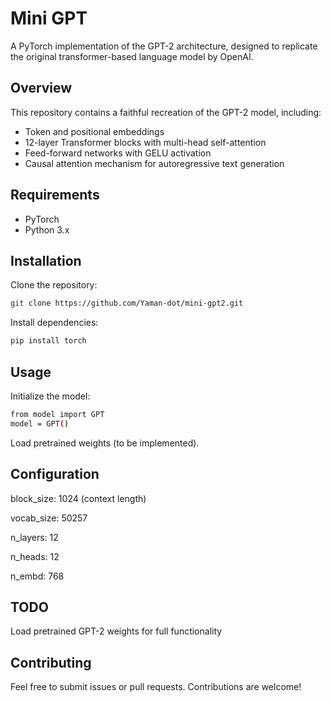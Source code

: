 # Mini GPT

A PyTorch implementation of the GPT-2 architecture, designed to replicate the original transformer-based language model by OpenAI.

## Overview

This repository contains a faithful recreation of the GPT-2 model, including:

- Token and positional embeddings
- 12-layer Transformer blocks with multi-head self-attention
- Feed-forward networks with GELU activation
- Causal attention mechanism for autoregressive text generation

## Requirements

- PyTorch
- Python 3.x

## Installation

Clone the repository:

```bash
git clone https://github.com/Yaman-dot/mini-gpt2.git
```

Install dependencies:

```bash
pip install torch

```

## Usage

Initialize the model:

```bash
from model import GPT
model = GPT()
```

Load pretrained weights (to be implemented).


## Configuration

block_size: 1024 (context length)

vocab_size: 50257

n_layers: 12

n_heads: 12

n_embd: 768

## TODO

Load pretrained GPT-2 weights for full functionality

## Contributing

Feel free to submit issues or pull requests. Contributions are welcome!

